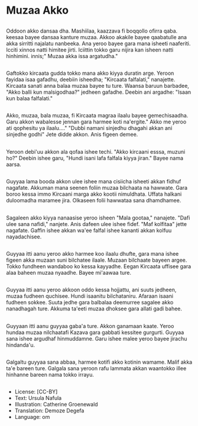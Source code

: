 # Muzaa Akko

##
Oddoon akko dansaa dha. Mashiilaa, kaazzava fi boqqollo ofirra qaba. keesaa bayee dansaa kanture muzaa. Akkoo akakile bayee qaabatulle ana akka sirritti najalatu nanbeeka. Ana yeroo bayee gara mana isheeti naaferiti. Icciti xinnos natti himitee jirti. Iciittin tokko garu nijira kan isheen natti hinhimini. innis;" Muzaa akka issa argatudha."

##
Gaftokko kircaata gudda tokko mana akko kiyya duratin arge. Yeroon fayidaa isaa gafadhu, deebiin isheedha; "Kircaata falfalati," nanajette. Kircaata sanati anna balaa muzaa bayee tu ture. Waansa baruun barbadee, "Akko balli kun malsigodhaa?" jedheen gafadhe. Deebin ani argadhe: "Isaan kun balaa falfalati."

##
Akko, muzaa, bala muzaa, fi Kircaata magraa ilaalu bayee gemechisaadha. Garu akkon wabalesse jennan gara harmee koti na'ergite." Akko me yeroo ati qophesitu ya ilaalu...." "Dubbi namani sinjedhu dhagahi akkan ani sinjedhe godhi" Jete didde akkon. Anis figeen demee.

##
Yeroon debi'uu akkon ala qofaa ishee techi. "Akko kircaani esssa, muzuni ho?" Deebin ishee garu, "Hundi isani lafa falfala kiyya jiran." Bayee nama aarsa.

##
Guyyaa lama booda akkon ulee ishee mana cisiicha isheeti akkan fidhuf nagafate. Akkuman mana seenen foliin muzaa bilchaata na hawwate. Gara boroo kessa immo Kircaani marga akko kootii nimuldhata. Uffata halkani duloomadha maramee jira. Olkaseen folii hawwataa sana dhamdhamee.

##
Sagaleen akko kiyya nanaasise yeroo isheen "Mala gootaa," nanajete. "Dafi ulee sana nafidi," nanjete. Anis dafeen ulee ishee fidef. "Maf kolfitaa" jette nagafate. Gaffin ishee akkan wa'ee falfal ishee kananti akkan kolfuu nayadachisee.

##
Guyyaa itti aanu yeroo akko harmee koo ilaalu dhufte, gara mana ishee figeen akka muzaan suni bilchatee ilaale. Muzaan bilchaate bayeen argee. Tokko fundheen wandaboo ko kessa kayyadhe. Eegan Kircaata uffisee gara alaa baheen muzaa nyaadhe. Bayee mi'aawaa ture.

##
Guyyaa itti aanu yeroo akkoon oddo kessa hojjattu, ani suuts jedheen, muzaa fudheen quchisee. Hundi isaanitu bilchataniru. Afaraan isaani fudheen sokkee. Suuta jedhe gara balbalaa deemurree sagalee akko nanadhagah ture. Akkuma ta'eeti muzaa dhoksee gara allati gadi bahee.

##
Guyyaan itti aanu guyyaa gaba'a ture. Akkon ganamaan kaate. Yeroo hundaa muzaa nilchaatafi Kazava gara gabbati kessitee gurgurti. Guyyaa sana ishee argudhaf hinmuddamne. Garu ishee malee yeroo bayee jirachu hindanda'u.

##
Galgaltu guyyaa sana abbaa, harmee kotifi akko kotinin wamame. Malif akka ta'e bareen ture. Galgala sana yeroon rafu lammata akkan waantokko illee hinhanne bareen nama tokko irrayu.

##
* License: [CC-BY]
* Text: Ursula Nafula
* Illustration: Catherine Groenewald
* Translation: Demoze Degefa
* Language: om
